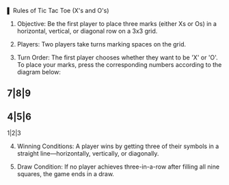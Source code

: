 ▌ Rules of Tic Tac Toe (X's and O's)

1. Objective: Be the first player to place three marks (either Xs or Os) in a horizontal, vertical, or diagonal row on a 3x3 grid.

2. Players: Two players take turns marking spaces on the grid.

3. Turn Order: The first player chooses whether they want to be 'X' or 'O'. To place your marks, press the corresponding numbers according to the diagram below:

7|8|9
-----
4|5|6
-----
1|2|3

4. Winning Conditions: A player wins by getting three of their symbols in a straight line—horizontally, vertically, or diagonally.

5. Draw Condition: If no player achieves three-in-a-row after filling all nine squares, the game ends in a draw.
